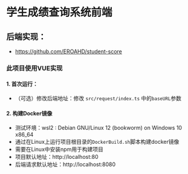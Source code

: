 # 学生成绩查询系统前端

## 后端实现：

- https://github.com/EROAHD/student-score

### 此项目使用VUE实现

#### 1. 首次运行：

- （可选）修改后端地址：修改 `src/request/index.ts` 中的`baseURL`参数

#### 2. 构建Docker镜像

- 测试环境：wsl2 : Debian GNU/Linux 12 (bookworm) on Windows 10 x86_64
- 通过在Linux上运行项目根目录的`DockerBuild.sh`脚本构建docker镜像
- 需要在Linux中安装npm用于构建项目
- 项目默认地址：http://localhost:80
- 后端请求默认地址：http://localhost:8080

